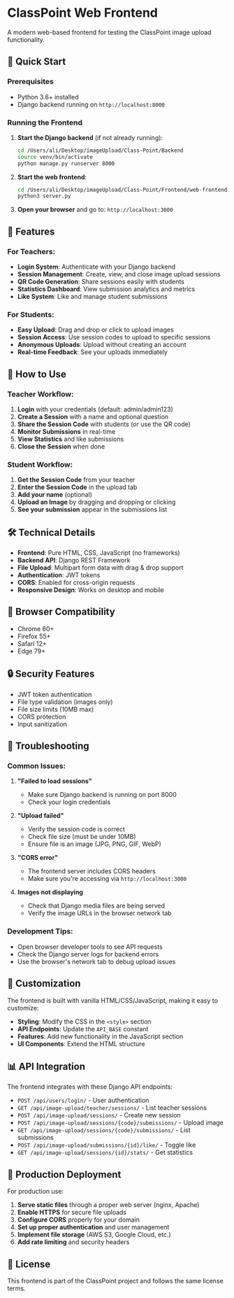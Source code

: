 # ClassPoint Web Frontend

A modern web-based frontend for testing the ClassPoint image upload functionality.

## 🚀 Quick Start

### Prerequisites
- Python 3.6+ installed
- Django backend running on `http://localhost:8000`

### Running the Frontend

1. **Start the Django backend** (if not already running):
   ```bash
   cd /Users/ali/Desktop/imageUpload/Class-Point/Backend
   source venv/bin/activate
   python manage.py runserver 8000
   ```

2. **Start the web frontend**:
   ```bash
   cd /Users/ali/Desktop/imageUpload/Class-Point/Frontend/web-frontend
   python3 server.py
   ```

3. **Open your browser** and go to: `http://localhost:3000`

## 🎯 Features

### For Teachers:
- **Login System**: Authenticate with your Django backend
- **Session Management**: Create, view, and close image upload sessions
- **QR Code Generation**: Share sessions easily with students
- **Statistics Dashboard**: View submission analytics and metrics
- **Like System**: Like and manage student submissions

### For Students:
- **Easy Upload**: Drag and drop or click to upload images
- **Session Access**: Use session codes to upload to specific sessions
- **Anonymous Uploads**: Upload without creating an account
- **Real-time Feedback**: See your uploads immediately

## 🔧 How to Use

### Teacher Workflow:
1. **Login** with your credentials (default: admin/admin123)
2. **Create a Session** with a name and optional question
3. **Share the Session Code** with students (or use the QR code)
4. **Monitor Submissions** in real-time
5. **View Statistics** and like submissions
6. **Close the Session** when done

### Student Workflow:
1. **Get the Session Code** from your teacher
2. **Enter the Session Code** in the upload tab
3. **Add your name** (optional)
4. **Upload an Image** by dragging and dropping or clicking
5. **See your submission** appear in the submissions list

## 🛠️ Technical Details

- **Frontend**: Pure HTML, CSS, JavaScript (no frameworks)
- **Backend API**: Django REST Framework
- **File Upload**: Multipart form data with drag & drop support
- **Authentication**: JWT tokens
- **CORS**: Enabled for cross-origin requests
- **Responsive Design**: Works on desktop and mobile

## 📱 Browser Compatibility

- Chrome 60+
- Firefox 55+
- Safari 12+
- Edge 79+

## 🔒 Security Features

- JWT token authentication
- File type validation (images only)
- File size limits (10MB max)
- CORS protection
- Input sanitization

## 🐛 Troubleshooting

### Common Issues:

1. **"Failed to load sessions"**
   - Make sure Django backend is running on port 8000
   - Check your login credentials

2. **"Upload failed"**
   - Verify the session code is correct
   - Check file size (must be under 10MB)
   - Ensure file is an image (JPG, PNG, GIF, WebP)

3. **"CORS error"**
   - The frontend server includes CORS headers
   - Make sure you're accessing via `http://localhost:3000`

4. **Images not displaying**
   - Check that Django media files are being served
   - Verify the image URLs in the browser network tab

### Development Tips:

- Open browser developer tools to see API requests
- Check the Django server logs for backend errors
- Use the browser's network tab to debug upload issues

## 🎨 Customization

The frontend is built with vanilla HTML/CSS/JavaScript, making it easy to customize:

- **Styling**: Modify the CSS in the `<style>` section
- **API Endpoints**: Update the `API_BASE` constant
- **Features**: Add new functionality in the JavaScript section
- **UI Components**: Extend the HTML structure

## 📊 API Integration

The frontend integrates with these Django API endpoints:

- `POST /api/users/login/` - User authentication
- `GET /api/image-upload/teacher/sessions/` - List teacher sessions
- `POST /api/image-upload/sessions/` - Create new session
- `POST /api/image-upload/sessions/{code}/submissions/` - Upload image
- `GET /api/image-upload/sessions/{code}/submissions/` - List submissions
- `POST /api/image-upload/submissions/{id}/like/` - Toggle like
- `GET /api/image-upload/sessions/{id}/stats/` - Get statistics

## 🚀 Production Deployment

For production use:

1. **Serve static files** through a proper web server (nginx, Apache)
2. **Enable HTTPS** for secure file uploads
3. **Configure CORS** properly for your domain
4. **Set up proper authentication** and user management
5. **Implement file storage** (AWS S3, Google Cloud, etc.)
6. **Add rate limiting** and security headers

## 📝 License

This frontend is part of the ClassPoint project and follows the same license terms.
